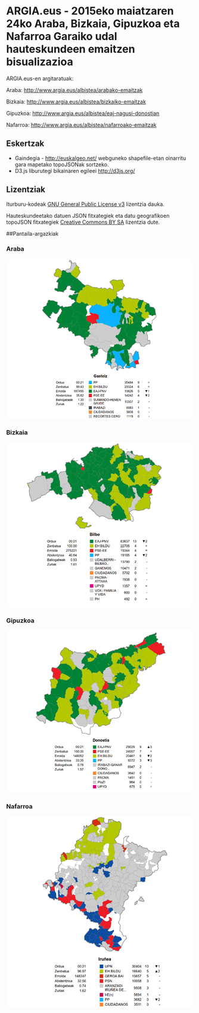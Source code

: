 # ARGIA.eus - 2015eko maiatzaren 24ko Araba, Bizkaia, Gipuzkoa eta Nafarroa Garaiko udal hauteskundeen emaitzen bisualizazioa

ARGIA.eus-en argitaratuak:

Araba: http://www.argia.eus/albistea/arabako-emaitzak

Bizkaia: http://www.argia.eus/albistea/bizkaiko-emaitzak

Gipuzkoa: http://www.argia.eus/albistea/eaj-nagusi-donostian

Nafarroa: http://www.argia.eus/albistea/nafarroako-emaitzak

## Eskertzak
* Gaindegia - http://euskalgeo.net/ webguneko shapefile-etan oinarritu gara mapetako topoJSONak sortzeko.
* D3.js liburutegi bikainaren egileei http://d3js.org/

## Lizentziak

Iturburu-kodeak [GNU General Public License v3](http://www.gnu.org/licenses/gpl.html) lizentzia dauka.

Hauteskundeetako datuen JSON fitxategiek eta datu geografikoen topoJSON fitxategiek [Creative Commons BY SA](http://creativecommons.org/licenses/by-sa/4.0/) lizentzia dute.

##Pantaila-argazkiak

### Araba
<p align="center">
  <img src="pantaila-argazkiak/araba.png?raw=true" alt="Arabako bisualizazioaren pantaila-argazkia"/>
</p>

### Bizkaia
<p align="center">
  <img src="pantaila-argazkiak/bizkaia.png?raw=true" alt="Bizkaiko bisualizazioaren pantaila-argazkia"/>
</p>

### Gipuzkoa
<p align="center">
  <img src="pantaila-argazkiak/gipuzkoa.png?raw=true" alt="Gipuzkoako bisualizazioaren pantaila-argazkia"/>
</p>

### Nafarroa
<p align="center">
  <img src="pantaila-argazkiak/nafarroa.png?raw=true" alt="Nafarroako bisualizazioaren pantaila-argazkia"/>
</p>
